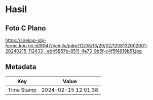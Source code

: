 # Hasil

## Foto C Plano

https://sirekap-obj-formc.kpu.go.id/8047/pemilu/pdpr/12/08/13/20/02/1208132002001-20240215-112433--eb45857b-8511-4a73-9b5f-c4f5f4819b51.jpg


## Metadata

| Key        | Value               |
| ---------- | ------------------- |
| Time Stamp | 2024-02-15 12:01:38 |



